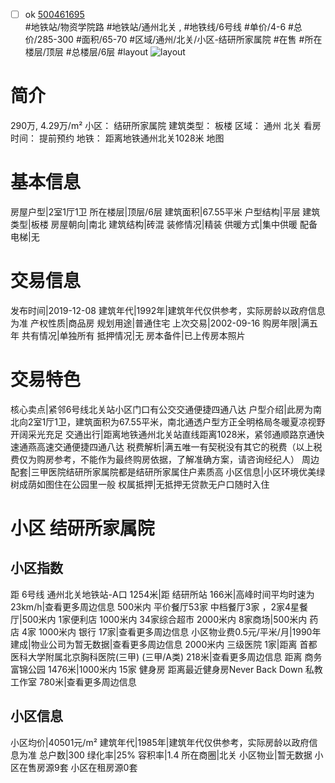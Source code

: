 - [ ] ok [500461695](https://bj.5i5j.com/ershoufang/500461695.html)  
 #地铁站/物资学院路 #地铁站/通州北关 ,  #地铁线/6号线
#单价/4-6 #总价/285-300 #面积/65-70   #区域/通州/北关/小区-结研所家属院 #在售 #所在楼层/顶层 #总楼层/6层 #layout 
![layout](http://image2.5i5j.com//group2/M00/CB/C3/CgqJM130zuWAfgDTAAIChJtZZU0983.jpg_P5.jpg) 
# 简介 
 290万,  4.29万/m² 
小区： 结研所家属院
建筑类型： 板楼
区域： 通州 北关
看房时间： 提前预约
地铁： 距离地铁通州北关1028米 地图
# 基本信息 
 房屋户型|2室1厅1卫
所在楼层|顶层/6层
建筑面积|67.55平米
户型结构|平层
建筑类型|板楼
房屋朝向|南北
建筑结构|砖混
装修情况|精装
供暖方式|集中供暖
配备电梯|无
# 交易信息 
 发布时间|2019-12-08
建筑年代|1992年|建筑年代仅供参考，实际房龄以政府信息为准
产权性质|商品房
规划用途|普通住宅
上次交易|2002-09-16
购房年限|满五年
共有情况|单独所有
抵押情况|无
房本备件|已上传房本照片
# 交易特色 
 核心卖点|紧邻6号线北关站小区门口有公交交通便捷四通八达
户型介绍|此房为南北向2室1厅1卫，建筑面积为67.55平米，南北通透户型方正全明格局冬暖夏凉视野开阔采光充足
交通出行|距离地铁通州北关站直线距离1028米，紧邻通顺路京通快速通燕高速交通便捷四通八达
税费解析|满五唯一有契税没有其它的税费（以上税费仅为购房参考，不能作为最终购房依据，了解准确方案，请咨询经纪人）
周边配套|三甲医院结研所家属院都是结研所家属住户素质高
小区信息|小区环境优美绿树成荫如图住在公园里一般
权属抵押|无抵押无贷款无户口随时入住
# 小区 结研所家属院
## 小区指数 
 距 6号线 通州北关地铁站-A口 1254米|距 结研所站 166米|高峰时间平均时速为23km/h|查看更多周边信息
500米内 平价餐厅53家
中档餐厅3家 ，2家4星餐厅|500米内 1家便利店
1000米内 34家综合超市
2000米内 8家商场|500米内 药店 4家
1000米内 银行 17家|查看更多周边信息
小区物业费0.5元/平米/月|1990年建成|物业公司为暂无数据|查看更多周边信息
2000米内 三级医院 1家|距离 首都医科大学附属北京胸科医院(三甲) (三甲/A类) 218米|查看更多周边信息
距离 商务富锦公园 1476米|1000米内 15家 健身房
距离最近健身房Never Back Down 私教工作室 780米|查看更多周边信息
## 小区信息 
 小区均价|40501元/m²
建筑年代|1985年|建筑年代仅供参考，实际房龄以政府信息为准
总户数|300
绿化率|25%
容积率|1.4
所在商圈|北关
小区物业|暂无数据
小区在售房源9套
小区在租房源0套
